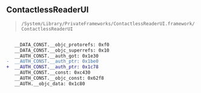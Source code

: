 ## ContactlessReaderUI

> `/System/Library/PrivateFrameworks/ContactlessReaderUI.framework/ContactlessReaderUI`

```diff

   __DATA_CONST.__objc_protorefs: 0xf0
   __DATA_CONST.__objc_superrefs: 0x10
   __AUTH_CONST.__auth_got: 0x1e30
-  __AUTH_CONST.__auth_ptr: 0x1be0
+  __AUTH_CONST.__auth_ptr: 0x1c78
   __AUTH_CONST.__const: 0xc430
   __AUTH_CONST.__objc_const: 0x62f8
   __AUTH.__objc_data: 0x1c80

```

